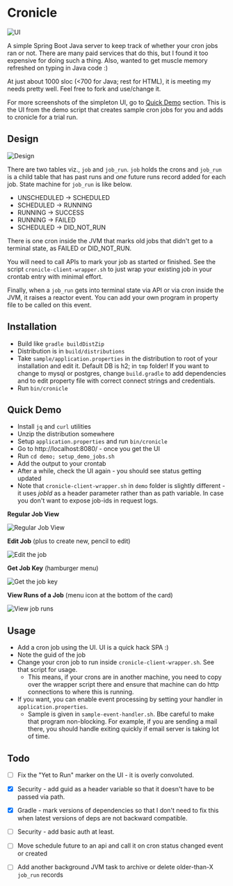 # Cronicle

![UI](docs/screenshot.png)

A simple Spring Boot Java server to keep track of whether your cron jobs ran or not. There are many paid
services that do this, but I found it too expensive for doing such a thing.
Also, wanted to get muscle memory refreshed on typing in Java code :)

At just about 1000 sloc (<700 for Java; rest for HTML), it is meeting my needs pretty well. Feel free to 
fork and use/change it.


For more screenshots of the simpleton UI, go to [Quick Demo](#quick-demo) section. This is the UI from the demo
script that creates sample cron jobs for you and adds to cronicle for a trial run.

## Design

![Design](docs/cronicle.png)

There are two tables viz., `job` and `job_run`. `job` holds the crons and
`job_run` is a child table that has past runs and *one* future runs record added
for each job. State machine for `job_run` is like below.

* UNSCHEDULED -> SCHEDULED
* SCHEDULED -> RUNNING
* RUNNING -> SUCCESS 
* RUNNING -> FAILED
* SCHEDULED -> DID_NOT_RUN
  
There is one cron inside the JVM that marks old jobs that didn't get to
a terminal state, as FAILED or DID_NOT_RUN.

You will need to call APIs to mark your job as started or finished. See
the script `cronicle-client-wrapper.sh` to just wrap your existing job in your
crontab entry with minimal effort.

Finally, when a `job_run` gets into terminal state via API or via cron inside
the JVM, it raises a reactor event. You can add your own program in property
file to be called on this event. 


## Installation

* Build like `gradle buildDistZip`
* Distribution is in `build/distributions`
* Take `sample/application.properties` in the distribution to root of your installation and edit it. Default DB is h2; in `tmp` folder!
  If you want to change to mysql or postgres, change `build.gradle` to add dependencies and to edit property file with correct connect strings and credentials.
* Run `bin/cronicle`

## Quick Demo
* Install `jq`  and `curl` utilities
* Unzip the distribution somewhere
* Setup `application.properties` and run `bin/cronicle`
* Go to http://localhost:8080/ - once you get the UI
* Run `cd demo; setup_demo_jobs.sh`
* Add the output to your crontab
* After a while, check the UI again - you should see status getting updated
* Note that  `cronicle-client-wrapper.sh` in `demo` folder is slightly
  different - it uses *jobId* as a header parameter rather than as path
  variable. In case you don't want to expose job-ids in request logs.

**Regular Job View**

![Regular Job View](docs/screenshot_01_view.png)

**Edit Job** (plus to create new, pencil to edit)

![Edit the job](docs/screenshot_02_edit.png)

**Get Job Key** (hamburger menu)

![Get the job key](docs/screenshot_02_key.png)

**View Runs of a Job** (menu icon at the bottom of the card)

![View job runs](docs/screenshot_03_log.png)

## Usage

* Add a cron job using the UI. UI is a quick hack SPA :)
* Note  the guid of the job
* Change your cron job to run inside `cronicle-client-wrapper.sh`. See that script for usage.
  * This means, if your crons are in another machine, you need to copy over the wrapper script there
    and ensure that machine can do http connections to where this is running.
* If you want, you can enable event processing by setting your handler in `application.properties`.
  * Sample is given in `sample-event-handler.sh`. Bbe careful to make that program non-blocking.  For example, if you are sending a mail there, you should handle exiting quickly if email server is taking lot of time.

## Todo

* [ ] Fix the "Yet to Run" marker on the UI - it is overly convoluted.
* [X] Security - add guid as a header variable so that it doesn't have to be passed via path.
* [X] Gradle - mark versions of dependencies so that I don't need to fix this when latest versions of deps are not backward compatible.
* [ ] Security - add basic auth at least.
* [ ] Move schedule future to an api and call it on cron status changed event or created
* [ ] Add another background JVM task to archive or delete older-than-X `job_run` records


